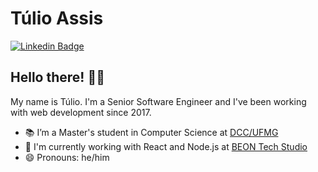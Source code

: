 # Túlio Assis

[![Linkedin Badge](https://img.shields.io/badge/-LinkedIn-blue?style=flat&logo=LinkedIn&logoColor=white)](https://www.linkedin.com/in/tuliooassis)

## Hello there! ✌🏻

My name is Túlio. I'm a Senior Software Engineer and I've been working with web development since 2017.

- 📚 I’m a Master's student in Computer Science at [DCC/UFMG](https://ppgcc.dcc.ufmg.br/)
- 🔭 I'm currently working with React and Node.js at [BEON Tech Studio](https://beon.studio/)
- 😄 Pronouns: he/him
